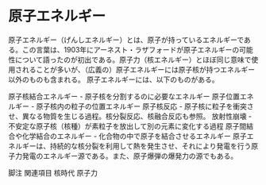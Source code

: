 # 原子エネルギー

原子エネルギー（げんしエネルギー）とは、原子が持っているエネルギーである。この言葉は、1903年にアーネスト・ラザフォードが原子エネルギーの可能性について語ったのが初出である。原子力（核エネルギー）とほぼ同じ意味で使用されることが多いが、（広義の）原子エネルギーには原子核が持つエネルギー以外のものも含まれる。
原子エネルギーには、以下のものがある。

原子核結合エネルギー - 原子核を分割するのに必要なエネルギー
原子位置エネルギー - 原子核内の粒子の位置エネルギー
原子核反応 - 原子核に粒子を衝突させ、異なる物質を生じる過程。核分裂反応、核融合反応も参照。
放射性崩壊 - 不安定な原子核（核種）が素粒子を放出して別の元素に変化する過程
原子間結合や化学結合のエネルギー - 化合物の中で原子を結合させるエネルギー
原子エネルギーは、持続的な核分裂を利用して熱を発生させ、それにより発電を行う原子力発電のエネルギー源である。また、原子爆弾の爆発力の源でもある。

脚注
関連項目
核時代
原子力
